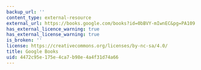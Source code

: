 ```yaml
---
backup_url: ''
content_type: external-resource
external_url: https://books.google.com/books?id=0bBVY-mIwnEC&pg=PA109
has_external_licence_warning: true
has_external_license_warning: true
is_broken: ''
license: https://creativecommons.org/licenses/by-nc-sa/4.0/
title: Google Books
uid: 4472c95e-175e-4ca7-b98e-4a4f31d74a66
---
```

